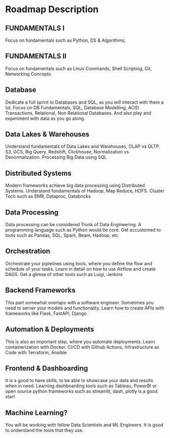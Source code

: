 # Roadmap Description

## FUNDAMENTALS I
Focus on fundamentals such as Python,  DS & Algorithms, 

## FUNDAMENTALS II
Focus on fundamentals such as Linux Commands, Shell Scripting, Git, Networking Concepts

## Database
Dedicate a full sprint to Databases and SQL, as you will interact with them a lot. Focus on DB Fundamentals,  SQL, Database Modelling, ACID Transactions, Relational, Non Relational Databases. And also play and experiment with data as you go along.

## Data Lakes & Warehouses
Understand fundamentals of Data Lakes and Warehouses, OLAP vs OLTP. S3, GCS, Big Query, Redshift, Clickhouse, Normalization vs Denormalization. Processing Big Data using SQL

## Distributed Systems
Modern frameworks achieve big data processing using Distributed Systems. Understand fundamentals of Hadoop, Map Reduce, HDFS. Cluster Tech such as  EMR, Dataproc, Databricks

## Data Processing
Data processing can be considered Trunk of Data Engineering. A programming language such as Python would be core. Get accustomed to tools such as Pandas, SQL, Spark, Beam, Hadoop, etc

## Orchestration
Orchestrate your piplelines using tools, where you define the flow and schedule of your tasks. Learn in detail on how to use Airflow and create DAGS. Get a glimse of other tools such as Luigi, Jenkins

## Backend Frameworks
This part somewhat overlaps with a software engineer. Sometimes you need to server your models and functionality. Learn how to create APIs with frameworks like Flask, FastAPI, Django

## Automation & Deployments
This is also an important step, where you automate deployments. Learn containerization with Docker. CI/CD with Github Actions, Infrastructure as Code with Terraform, Ansible

## Frontend & Dashboarding
It is a good to have skills, to be able to showcase your data and results when in need. Learning dashboarding tools such as Tableau, PowerBI or open source python frameworks such as streamlit, dash, plotly is a good start

## Machine Learning?
You will be working with fellow Data Scientists and ML Engineers. It is good to understand the tools that they use.



